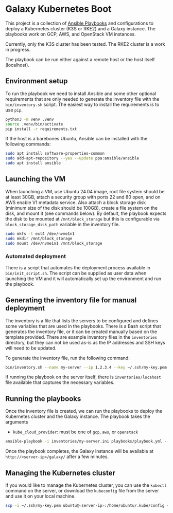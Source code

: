 # Galaxy Kubernetes Boot

This project is a collection of [Ansible Playbooks](https://docs.ansible.com/ansible/latest/playbook_guide/playbooks_intro.html) and configurations to deploy a Kubernetes cluster (K3S or RKE2) and a Galaxy instance. The playbooks work on GCP, AWS, and OpenStack VM instances.

Currently, only the K3S cluster has been tested. The RKE2 cluster is a work in progress.

The playbook can be run either against a remote host or the host itself (localhost).

## Environment setup

To run the playbook we need to install Ansible and some other optional requirements that are only needed to generate the inventory file with the `bin/inventory.sh` script. The easiest way to install the requirements is to use `pip`.

```bash
python3 -m venv .venv
source .venv/bin/activate
pip install -r requirements.txt
```

If the host is a barebones Ubuntu, Ansible can be installed with the following commands:

```bash
sudo apt install software-properties-common
sudo add-apt-repository --yes --update ppa:ansible/ansible
sudo apt install ansible
```

## Launching the VM

When launching a VM, use Ubuntu 24.04 image, root file system should be at least
30GB, attach a security group with ports 22 and 80 open, and on AWS enable V1
metadata service. Also attach a block storage disk (minimum size of the disk
should be 100GB), create a file system on the disk, and mount it (see commands
below). By default, the playbook expects the disk to be mounted at
`/mnt/block_storage` but this is configurable via `block_storage_disk_path`
variable in the inventory file.

```bash
sudo mkfs -t ext4 /dev/nvme1n1
sudo mkdir /mnt/block_storage
sudo mount /dev/nvme1n1 /mnt/block_storage
```

### Automated deployment

There is a script that automates the deployment process available in
`bin/init_script.sh`. The script can be supplied as user data when launching the
VM and it will automatically set up the environment and run the playbook.

## Generating the inventory file for manual deployment

The inventory is a file that lists the servers to be configured and defines some variables that are used in the playbooks. There is a Bash script that generates the inventory file, or it can be created manually based on the template provided. There are example inventory files in the `inventories` directory, but they can not be used as-is as the IP addresses and SSH keys will need to be updated.

To generate the inventory file, run the following command:

```bash
bin/inventory.sh --name my-server --ip 1.2.3.4 --key ~/.ssh/my-key.pem > inventories/my-server.ini
```

If running the playbook on the server itself, there is `inventories/locahost` file available that captures the necessary variables.

## Running the playbooks

Once the inventory file is created, we can run the playbooks to deploy the Kubernetes cluster and the Galaxy instance. The playbook takes the arguments

- `kube_cloud_provider`: must be one of `gcp`, `aws`, or `openstack`

```bash
ansible-playbook -i inventories/my-server.ini playbooks/playbook.yml --extra-vars "kube_cloud_provider=aws"
```

Once the playbook completes, the Galaxy instance will be available at `http://<server-ip>/galaxy/` after a few minutes.

## Managing the Kubernetes cluster

If you would like to manage the Kubernetes cluster, you can use the `kubectl` command on the server, or download the `kubeconfig` file from the server and use it on your local machine.

```bash
scp -i ~/.ssh/my-key.pem ubuntu@<server-ip>:/home/ubuntu/.kube/config ~/.kube/config
```
